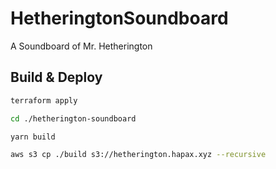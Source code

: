 # HetheringtonSoundboard
A Soundboard of Mr. Hetherington


## Build & Deploy

```sh
terraform apply

cd ./hetherington-soundboard

yarn build

aws s3 cp ./build s3://hetherington.hapax.xyz --recursive
```